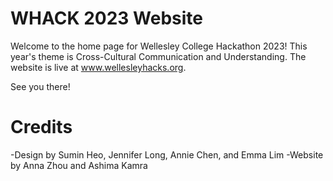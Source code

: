 # WHACK 2023 Website

Welcome to the home page for Wellesley College Hackathon 2023! This year's theme is Cross-Cultural Communication and Understanding.
The website is live at www.wellesleyhacks.org.

See you there!

# Credits
-Design by Sumin Heo, Jennifer Long, Annie Chen, and Emma Lim
-Website by Anna Zhou and Ashima Kamra

